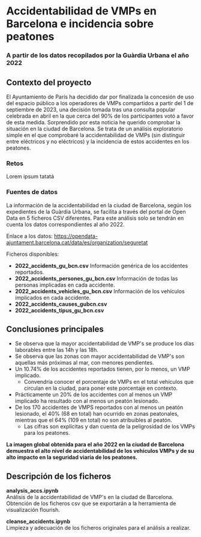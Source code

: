 # Accidentabilidad de VMPs en Barcelona e incidencia sobre peatones
### A partir de los datos recopilados por la Guàrdia Urbana el año 2022

## Contexto del proyecto  
El Ayuntamiento de París ha decidido dar por finalizada la concesión de uso del espacio público a los operadores de VMPs compartidos a partir del 1 de septiembre de 2023, una decisión tomada tras una consulta popular celebrada en abril en la que cerca del 90% de los participantes votó a favor de esta medida. Sorprendido por esta noticia he querido comprobar la situación en la ciudad de Barcelona. Se trata de un análisis exploratorio simple en el que comprobaré la accidentabilidad de VMPs (sin distinguir entre eléctricos y no eléctricos) y la incidencia de estos accidentes en los peatones.

### Retos
Lorem ipsum tatatá

### Fuentes de datos
La información de la accidentabilidad en la ciudad de Barcelona, según los expedientes de la Guàrdia Urbana, se facilita a través del portal de Open Data en 5 ficheros CSV diferentes. Para este análisis solo se tendrán en cuenta los datos correspondientes al año 2022.

Enlace a los datos: https://opendata-ajuntament.barcelona.cat/data/es/organization/seguretat

Ficheros disponibles:  
* **2022_accidents_gu_bcn.csv** Información genérica de los accidentes reportados.  
* **2022_accidents_persones_gu_bcn.csv** Información de todas las personas implicadas en cada accidente.  
* **2022_accidents_vehicles_gu_bcn.csv** Información de los vehículos implicados en cada accidente.  
* **2022_accidents_causes_gubcn.csv**  
* **2022_accidents_tipus_gu_bcn.csv**  

## Conclusiones principales

* Se observa que la mayor accidentabilidad de VMP's se produce los días laborables entre las 14h y las 18h.  
* Se observa que las zonas con mayor accidentabilidad de VMP's son aquellas más próximas al mar, con menores pendientes.  
* Un 10.74% de los accidentes reportados tienen, por lo menos, un VMP implicado.  
  * Convendría conocer el porcentaje de VMPs en el total vehículos que circulan en la ciudad, para poner este porcentaje en contexto.  
* Prácticamente un 20% de los accidentes con al menos un VMP implicado ha resultado con al menos un peatón lesionado.  
* De los 170 accidentes de VMPS reportados con al menos un peatón lesionado, el 40% (68 en total) han ocurrido en zonas peatonales, mientras que el 64% (109 en total) no son atribuibles al peatón.  
  *  Las cifras son explícitas y dan cuenta de la peligrosidad de los VMPs para los peatones.  

**La imagen global obtenida para el año 2022 en la ciudad de Barcelona demuestra el alto nivel de accidentabilidad de los vehículos VMPs y de su alto impacto en la seguridad viaria de los peatones.**  

## Descripción de los ficheros

**analysis_accs.ipynb**  
Análisis de la accidentabilidad de VMP's en la ciudad de Barcelona. Obtención de los ficheros csv que se exportarán a la herramienta de visualización flourish.

**cleanse_accidents.ipynb**  
Limpieza y adecuación de los ficheros originales para el análisis a realizar.
